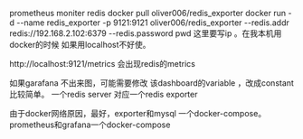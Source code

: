 prometheus moniter redis 
docker pull oliver006/redis_exporter
docker run -d --name redis_exporter -p 9121:9121 oliver006/redis_exporter --redis.addr redis://192.168.2.102:6379 --redis.password pwd
这里要写ip 。在我本机用docker的时候 如果用localhost不好使。

http://localhost:9121/metrics 会出现redis的metrics

如果garafana 不出来图，可能需要修改 该dashboard的variable ，改成constant 比较简单。
一个redis server 对应一个redis exporter

由于docker网络原因，最好，exporter和mysql 一个docker-compose。
prometheus和grafana一个docker-compose


